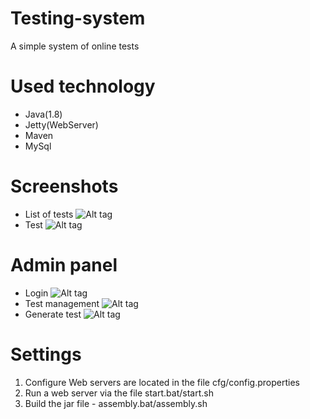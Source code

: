 # Testing-system

A simple system of online tests

# Used technology
- Java(1.8)
- Jetty(WebServer)
- Maven
- MySql

# Screenshots
- List of tests
![Alt tag](https://photos-4.dropbox.com/t/2/AADK9ysKr_Ggi6q77rFcxoycl88OMdlCzPMLPhcgS70R8A/12/56453953/png/32x32/3/1483282800/0/2/%D0%A1%D0%BA%D1%80%D0%B8%D0%BD%D1%88%D0%BE%D1%82%202017-01-01%2012.35.46.png/EIa2yisY7_MBIAcoBw/3ZGBWocICIY_cpSjz2BKh4q9aqBKfCq7KJXhjF6gKoA?size_mode=3&dl=0&size=1280x960)
- Test
![Alt tag](https://photos-3.dropbox.com/t/2/AACLoVzSeU20PXLYaLAqNv377Wc6dpFDND1Z3oGMGH5Qfw/12/56453953/png/32x32/3/1483282800/0/2/%D0%A1%D0%BA%D1%80%D0%B8%D0%BD%D1%88%D0%BE%D1%82%202017-01-01%2012.36.19.png/EIa2yisY7_MBIAcoBw/l_sMHK0EiHDzBW5yA7BqY4okvPNFX0bSWeYgKq_xt38?size_mode=3&dl=0&size=1280x960)

# Admin panel
- Login
![Alt tag](https://photos-3.dropbox.com/t/2/AAAfxDXFkB5zoZvZ5tULlsnQJZKVUNWgTyQwtrOoMwmOIw/12/56453953/png/32x32/3/1483282800/0/2/%D0%A1%D0%BA%D1%80%D0%B8%D0%BD%D1%88%D0%BE%D1%82%202017-01-01%2012.36.37.png/EIa2yisY7_MBIAcoBw/n1v4MJSES7EfoJzv1f811LPR5Xx999c34IttWJa3v_8?size_mode=3&dl=0&size=1280x960)
- Test management
![Alt tag](https://photos-5.dropbox.com/t/2/AADl-QI3qnkuOpCVCF5k2CJsFPAQTUFU_uOYOrwW3yXq5g/12/56453953/png/32x32/3/1483282800/0/2/%D0%A1%D0%BA%D1%80%D0%B8%D0%BD%D1%88%D0%BE%D1%82%202017-01-01%2012.36.46.png/EIa2yisY7_MBIAcoBw/9_dZWaru335yNHckr1k4HfWvD-9YBVruurGXJm7WMdQ?size_mode=3&dl=0&size=1280x960)
- Generate test
![Alt tag](https://photos-6.dropbox.com/t/2/AABlZuTiG1NRZfwCW-Q2g7wk_j_Zt9RZcIIoEBJ0FHWu5Q/12/56453953/png/32x32/3/1483282800/0/2/%D0%A1%D0%BA%D1%80%D0%B8%D0%BD%D1%88%D0%BE%D1%82%202017-01-01%2012.38.30.png/EIa2yisY7_MBIAcoBw/qPokKEoZ0rtGILJ-Ytjz1eCZ36I9zXoXk2_2fOzToRw?size_mode=3&dl=0&size=1280x960)

# Settings
1. Configure Web servers are located in the file cfg/config.properties
2. Run a web server via the file start.bat/start.sh
3. Build the jar file - assembly.bat/assembly.sh
